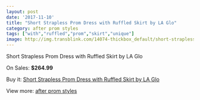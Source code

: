 ```yaml
---
layout: post
date: '2017-11-10'
title: "Short Strapless Prom Dress with Ruffled Skirt by LA Glo"
category: after prom styles
tags: ["with","ruffled","prom","skirt","unique"]
image: http://img.transblink.com/14074-thickbox_default/short-strapless-prom-dress-with-ruffled-skirt-by-la-glo.jpg
---
```

Short Strapless Prom Dress with Ruffled Skirt by LA Glo

On Sales: **$264.99**
<a href="https://www.transblink.com/en/after-prom-styles/4505-short-strapless-prom-dress-with-ruffled-skirt-by-la-glo.html"><amp-img layout="responsive" width="600" height="600" src="//img.transblink.com/14074-thickbox_default/short-strapless-prom-dress-with-ruffled-skirt-by-la-glo.jpg" alt="Short Strapless Prom Dress with Ruffled Skirt by LA Glo 0" /></a>
<a href="https://www.transblink.com/en/after-prom-styles/4505-short-strapless-prom-dress-with-ruffled-skirt-by-la-glo.html"><amp-img layout="responsive" width="600" height="600" src="//img.transblink.com/14075-thickbox_default/short-strapless-prom-dress-with-ruffled-skirt-by-la-glo.jpg" alt="Short Strapless Prom Dress with Ruffled Skirt by LA Glo 1" /></a>

Buy it: [Short Strapless Prom Dress with Ruffled Skirt by LA Glo](https://www.transblink.com/en/after-prom-styles/4505-short-strapless-prom-dress-with-ruffled-skirt-by-la-glo.html "Short Strapless Prom Dress with Ruffled Skirt by LA Glo")

View more: [after prom styles](https://www.transblink.com/en/55-after-prom-styles "after prom styles")
